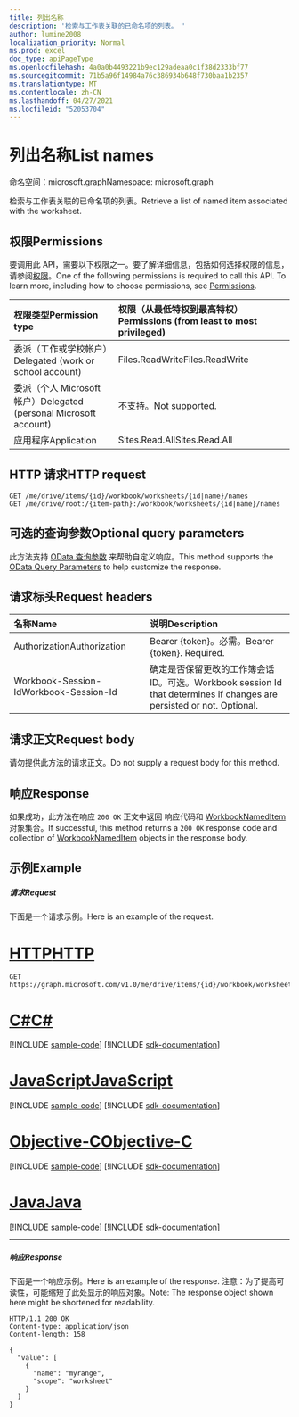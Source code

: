 ```yaml
---
title: 列出名称
description: '检索与工作表关联的已命名项的列表。 '
author: lumine2008
localization_priority: Normal
ms.prod: excel
doc_type: apiPageType
ms.openlocfilehash: 4a0a0b4493221b9ec129adeaa0c1f38d2333bf77
ms.sourcegitcommit: 71b5a96f14984a76c386934b648f730baa1b2357
ms.translationtype: MT
ms.contentlocale: zh-CN
ms.lasthandoff: 04/27/2021
ms.locfileid: "52053704"
---
```

# <a name="list-names"></a><span data-ttu-id="c3e55-103">列出名称</span><span class="sxs-lookup"><span data-stu-id="c3e55-103">List names</span></span>

<span data-ttu-id="c3e55-104">命名空间：microsoft.graph</span><span class="sxs-lookup"><span data-stu-id="c3e55-104">Namespace: microsoft.graph</span></span>

<span data-ttu-id="c3e55-105">检索与工作表关联的已命名项的列表。</span><span class="sxs-lookup"><span data-stu-id="c3e55-105">Retrieve a list of named item associated with the worksheet.</span></span> 
## <a name="permissions"></a><span data-ttu-id="c3e55-106">权限</span><span class="sxs-lookup"><span data-stu-id="c3e55-106">Permissions</span></span>
<span data-ttu-id="c3e55-p101">要调用此 API，需要以下权限之一。要了解详细信息，包括如何选择权限的信息，请参阅[权限](/graph/permissions-reference)。</span><span class="sxs-lookup"><span data-stu-id="c3e55-p101">One of the following permissions is required to call this API. To learn more, including how to choose permissions, see [Permissions](/graph/permissions-reference).</span></span>

|<span data-ttu-id="c3e55-109">权限类型</span><span class="sxs-lookup"><span data-stu-id="c3e55-109">Permission type</span></span>      | <span data-ttu-id="c3e55-110">权限（从最低特权到最高特权）</span><span class="sxs-lookup"><span data-stu-id="c3e55-110">Permissions (from least to most privileged)</span></span>              |
|:--------------------|:---------------------------------------------------------|
|<span data-ttu-id="c3e55-111">委派（工作或学校帐户）</span><span class="sxs-lookup"><span data-stu-id="c3e55-111">Delegated (work or school account)</span></span> | <span data-ttu-id="c3e55-112">Files.ReadWrite</span><span class="sxs-lookup"><span data-stu-id="c3e55-112">Files.ReadWrite</span></span>    |
|<span data-ttu-id="c3e55-113">委派（个人 Microsoft 帐户）</span><span class="sxs-lookup"><span data-stu-id="c3e55-113">Delegated (personal Microsoft account)</span></span> | <span data-ttu-id="c3e55-114">不支持。</span><span class="sxs-lookup"><span data-stu-id="c3e55-114">Not supported.</span></span>    |
|<span data-ttu-id="c3e55-115">应用程序</span><span class="sxs-lookup"><span data-stu-id="c3e55-115">Application</span></span> | <span data-ttu-id="c3e55-116">Sites.Read.All</span><span class="sxs-lookup"><span data-stu-id="c3e55-116">Sites.Read.All</span></span> |

## <a name="http-request"></a><span data-ttu-id="c3e55-117">HTTP 请求</span><span class="sxs-lookup"><span data-stu-id="c3e55-117">HTTP request</span></span>
<!-- { "blockType": "ignored" } -->
```http
GET /me/drive/items/{id}/workbook/worksheets/{id|name}/names
GET /me/drive/root:/{item-path}:/workbook/worksheets/{id|name}/names
```
## <a name="optional-query-parameters"></a><span data-ttu-id="c3e55-118">可选的查询参数</span><span class="sxs-lookup"><span data-stu-id="c3e55-118">Optional query parameters</span></span>
<span data-ttu-id="c3e55-119">此方法支持 [OData 查询参数](/graph/query-parameters) 来帮助自定义响应。</span><span class="sxs-lookup"><span data-stu-id="c3e55-119">This method supports the [OData Query Parameters](/graph/query-parameters) to help customize the response.</span></span>

## <a name="request-headers"></a><span data-ttu-id="c3e55-120">请求标头</span><span class="sxs-lookup"><span data-stu-id="c3e55-120">Request headers</span></span>
| <span data-ttu-id="c3e55-121">名称</span><span class="sxs-lookup"><span data-stu-id="c3e55-121">Name</span></span>      |<span data-ttu-id="c3e55-122">说明</span><span class="sxs-lookup"><span data-stu-id="c3e55-122">Description</span></span>|
|:----------|:----------|
| <span data-ttu-id="c3e55-123">Authorization</span><span class="sxs-lookup"><span data-stu-id="c3e55-123">Authorization</span></span>  | <span data-ttu-id="c3e55-p102">Bearer {token}。必需。</span><span class="sxs-lookup"><span data-stu-id="c3e55-p102">Bearer {token}. Required.</span></span> |
| <span data-ttu-id="c3e55-126">Workbook-Session-Id</span><span class="sxs-lookup"><span data-stu-id="c3e55-126">Workbook-Session-Id</span></span>  | <span data-ttu-id="c3e55-p103">确定是否保留更改的工作簿会话 ID。可选。</span><span class="sxs-lookup"><span data-stu-id="c3e55-p103">Workbook session Id that determines if changes are persisted or not. Optional.</span></span>|

## <a name="request-body"></a><span data-ttu-id="c3e55-129">请求正文</span><span class="sxs-lookup"><span data-stu-id="c3e55-129">Request body</span></span>
<span data-ttu-id="c3e55-130">请勿提供此方法的请求正文。</span><span class="sxs-lookup"><span data-stu-id="c3e55-130">Do not supply a request body for this method.</span></span>

## <a name="response"></a><span data-ttu-id="c3e55-131">响应</span><span class="sxs-lookup"><span data-stu-id="c3e55-131">Response</span></span>

<span data-ttu-id="c3e55-132">如果成功，此方法在响应 `200 OK` 正文中返回 响应代码和 [WorkbookNamedItem](../resources/nameditem.md) 对象集合。</span><span class="sxs-lookup"><span data-stu-id="c3e55-132">If successful, this method returns a `200 OK` response code and collection of [WorkbookNamedItem](../resources/nameditem.md) objects in the response body.</span></span>
## <a name="example"></a><span data-ttu-id="c3e55-133">示例</span><span class="sxs-lookup"><span data-stu-id="c3e55-133">Example</span></span>
##### <a name="request"></a><span data-ttu-id="c3e55-134">请求</span><span class="sxs-lookup"><span data-stu-id="c3e55-134">Request</span></span>
<span data-ttu-id="c3e55-135">下面是一个请求示例。</span><span class="sxs-lookup"><span data-stu-id="c3e55-135">Here is an example of the request.</span></span>

# <a name="http"></a>[<span data-ttu-id="c3e55-136">HTTP</span><span class="sxs-lookup"><span data-stu-id="c3e55-136">HTTP</span></span>](#tab/http)
<!-- {
  "blockType": "request",
  "name": "get_tables_2"
}-->
```msgraph-interactive
GET https://graph.microsoft.com/v1.0/me/drive/items/{id}/workbook/worksheets/{id|name}/names
```
# <a name="c"></a>[<span data-ttu-id="c3e55-137">C#</span><span class="sxs-lookup"><span data-stu-id="c3e55-137">C#</span></span>](#tab/csharp)
[!INCLUDE [sample-code](../includes/snippets/csharp/get-tables-2-csharp-snippets.md)]
[!INCLUDE [sdk-documentation](../includes/snippets/snippets-sdk-documentation-link.md)]

# <a name="javascript"></a>[<span data-ttu-id="c3e55-138">JavaScript</span><span class="sxs-lookup"><span data-stu-id="c3e55-138">JavaScript</span></span>](#tab/javascript)
[!INCLUDE [sample-code](../includes/snippets/javascript/get-tables-2-javascript-snippets.md)]
[!INCLUDE [sdk-documentation](../includes/snippets/snippets-sdk-documentation-link.md)]

# <a name="objective-c"></a>[<span data-ttu-id="c3e55-139">Objective-C</span><span class="sxs-lookup"><span data-stu-id="c3e55-139">Objective-C</span></span>](#tab/objc)
[!INCLUDE [sample-code](../includes/snippets/objc/get-tables-2-objc-snippets.md)]
[!INCLUDE [sdk-documentation](../includes/snippets/snippets-sdk-documentation-link.md)]

# <a name="java"></a>[<span data-ttu-id="c3e55-140">Java</span><span class="sxs-lookup"><span data-stu-id="c3e55-140">Java</span></span>](#tab/java)
[!INCLUDE [sample-code](../includes/snippets/java/get-tables-2-java-snippets.md)]
[!INCLUDE [sdk-documentation](../includes/snippets/snippets-sdk-documentation-link.md)]

---

##### <a name="response"></a><span data-ttu-id="c3e55-141">响应</span><span class="sxs-lookup"><span data-stu-id="c3e55-141">Response</span></span>
<span data-ttu-id="c3e55-142">下面是一个响应示例。</span><span class="sxs-lookup"><span data-stu-id="c3e55-142">Here is an example of the response.</span></span> <span data-ttu-id="c3e55-143">注意：为了提高可读性，可能缩短了此处显示的响应对象。</span><span class="sxs-lookup"><span data-stu-id="c3e55-143">Note: The response object shown here might be shortened for readability.</span></span>
<!-- {
  "blockType": "response",
  "truncated": true,
  "@odata.type": "microsoft.graph.workbookNamedItem",
  "isCollection": true
} -->
```http
HTTP/1.1 200 OK
Content-type: application/json
Content-length: 158

{
  "value": [
    {
      "name": "myrange",
      "scope": "worksheet"
    }
  ]
}
```

<!-- uuid: 8fcb5dbc-d5aa-4681-8e31-b001d5168d79
2015-10-25 14:57:30 UTC -->
<!-- {
  "type": "#page.annotation",
  "description": "List tables",
  "keywords": "",
  "section": "documentation",
  "tocPath": "",
  "suppressions": [
  ]
}-->
